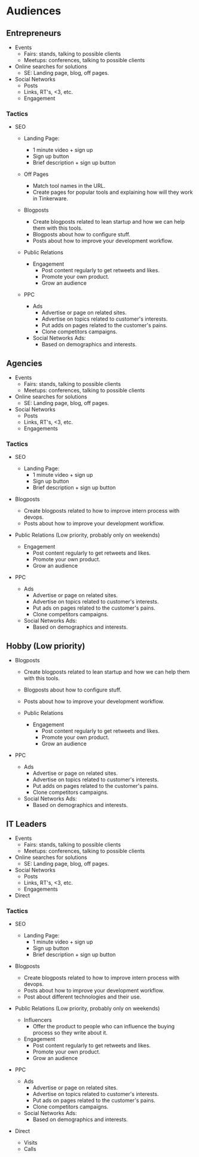# Audiences

## Entrepreneurs

- Events
  - Fairs: stands, talking to possible clients
  - Meetups: conferences, talking to possible clients
- Online searches for solutions
  - SE: Landing page, blog, off pages.
- Social Networks
  - Posts
  - Links, RT's, <3, etc.
  - Engagement

### Tactics

- SEO
  - Landing Page:
    - 1 minute video + sign up
    - Sign up button
    - Brief description + sign up button

  - Off Pages
    - Match tool names in the URL.
    - Create pages for popular tools and explaining how will they work in Tinkerware.

  - Blogposts
    - Create blogposts related to lean startup and how we can help them with this tools.
    - Blogposts about how to configure stuff.
    - Posts about how to improve your development workflow.

  - Public Relations
    - Engagement
      - Post content regularly to get retweets and likes.
      - Promote your own product.
      - Grow an audience

  - PPC
      - Ads
        - Advertise or page on related sites.
        - Advertise on topics related to customer's interests.
        - Put adds on pages related to the customer's pains.
        - Clone competitors campaigns.
      - Social Networks Ads:
        - Based on demographics and interests.
        
## Agencies

- Events
  - Fairs: stands, talking to possible clients
  - Meetups: conferences, talking to possible clients
- Online searches for solutions
  - SE: Landing page, blog, off pages.
- Social Networks
  - Posts
  - Links, RT's, <3, etc.
  - Engagements

### Tactics

  - SEO
    - Landing Page:
      - 1 minute video + sign up
      - Sign up button
      - Brief description + sign up button
      
  - Blogposts
    - Create blogposts related to how to improve intern process with devops.
    - Posts about how to improve your development workflow.
    
  - Public Relations (Low priority, probably only on weekends)
    - Engagement
        - Post content regularly to get retweets and likes.
        - Promote your own product.
        - Grow an audience

  - PPC
    - Ads
      - Advertise or page on related sites.
      - Advertise on topics related to customer's interests.
      - Put ads on pages related to the customer's pains.
      - Clone competitors campaigns.
    - Social Networks Ads:
      - Based on demographics and interests.
      
## Hobby (Low priority)

- Blogposts
  - Create blogposts related to lean startup and how we can help them with this tools.
  - Blogposts about how to configure stuff.
  - Posts about how to improve your development workflow.
  
  - Public Relations
    - Engagement
      - Post content regularly to get retweets and likes.
      - Promote your own product.
      - Grow an audience

- PPC
  - Ads
    - Advertise or page on related sites.
    - Advertise on topics related to customer's interests.
    - Put adds on pages related to the customer's pains.
    - Clone competitors campaigns.
  - Social Networks Ads:
    - Based on demographics and interests.

## IT Leaders

- Events
  - Fairs: stands, talking to possible clients
  - Meetups: conferences, talking to possible clients
- Online searches for solutions
  - SE: Landing page, blog, off pages.
- Social Networks
  - Posts
  - Links, RT's, <3, etc.
  - Engagements
- Direct

### Tactics

- SEO
  - Landing Page:
    - 1 minute video + sign up
    - Sign up button
    - Brief description + sign up button
    
- Blogposts
  - Create blogposts related to how to improve intern process with devops.
  - Posts about how to improve your development workflow.
  - Post about different technologies and their use.
  
- Public Relations (Low priority, probably only on weekends)
  - Influencers
    - Offer the product to people who can influence the buying process so they write about it. 
  - Engagement
      - Post content regularly to get retweets and likes.
      - Promote your own product.
      - Grow an audience

- PPC
  - Ads
    - Advertise or page on related sites.
    - Advertise on topics related to customer's interests.
    - Put ads on pages related to the customer's pains.
    - Clone competitors campaigns.
  - Social Networks Ads:
    - Based on demographics and interests.
 - Direct
    - Visits
    - Calls
 



